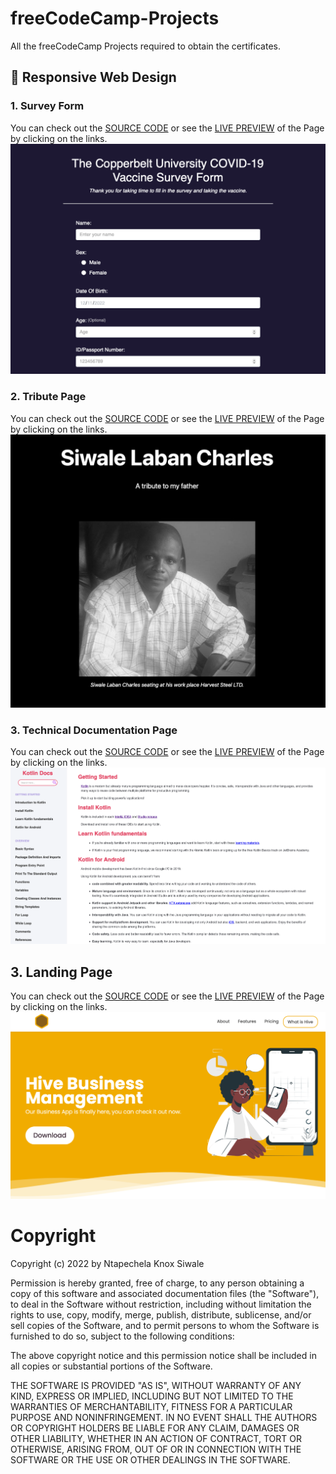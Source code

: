 # freeCodeCamp-Projects

All the freeCodeCamp Projects required to obtain the certificates.

## 🎨 Responsive Web Design

### 1. Survey Form

You can check out the [SOURCE CODE](/01-Responsive-Web-Design/01-Survey%20Form/) or see the [LIVE PREVIEW](https://codepen.io/ntapeknoxsiwale/pen/dyvovmG) of the Page by clicking on the links.
![freeCodeCamp Survey form page preview image](/01-Responsive-Web-Design/01-Survey%20Form/survey-form-preview.png)

### 2. Tribute Page

You can check out the [SOURCE CODE](/01-Responsive-Web-Design/02-Tribute%20Page/) or see the [LIVE PREVIEW](https://codepen.io/ntapeknoxsiwale/pen/qBXXYBQ) of the Page by clicking on the links.
![freeCodeCamp Tribute Page preview image](/01-Responsive-Web-Design/02-Tribute%20Page/tribute-page-preview.png)

### 3. Technical Documentation Page

You can check out the [SOURCE CODE](/01-Responsive-Web-Design/03-Technical%20Documentation/) or see the [LIVE PREVIEW](https://codepen.io/ntapeknoxsiwale/pen/OJEmBeQ) of the Page by clicking on the links.
![freeCodeCamp Tribute Page preview image](/01-Responsive-Web-Design/03-Technical%20Documentation/techincal-doc-preview.png)

## 3. Landing Page

You can check out the [SOURCE CODE](/01-Responsive-Web-Design/04-Landing%20Page/) or see the [LIVE PREVIEW](https://codepen.io/ntapeknoxsiwale/pen/dyKWEOy) of the Page by clicking on the links.
![freeCodeCamp Tribute Page preview image](/01-Responsive-Web-Design/04-Landing%20Page/landing-page-preview.png)

# Copyright

Copyright (c) 2022 by Ntapechela Knox Siwale

Permission is hereby granted, free of charge, to any person obtaining a copy of this software and associated documentation files (the "Software"), to deal in the Software without restriction, including without limitation the rights to use, copy, modify, merge, publish, distribute, sublicense, and/or sell copies of the Software, and to permit persons to whom the Software is furnished to do so, subject to the following conditions:

The above copyright notice and this permission notice shall be included in all copies or substantial portions of the Software.

THE SOFTWARE IS PROVIDED "AS IS", WITHOUT WARRANTY OF ANY KIND, EXPRESS OR IMPLIED, INCLUDING BUT NOT LIMITED TO THE WARRANTIES OF MERCHANTABILITY, FITNESS FOR A PARTICULAR PURPOSE AND NONINFRINGEMENT. IN NO EVENT SHALL THE AUTHORS OR COPYRIGHT HOLDERS BE LIABLE FOR ANY CLAIM, DAMAGES OR OTHER LIABILITY, WHETHER IN AN ACTION OF CONTRACT, TORT OR OTHERWISE, ARISING FROM, OUT OF OR IN CONNECTION WITH THE SOFTWARE OR THE USE OR OTHER DEALINGS IN THE SOFTWARE.
